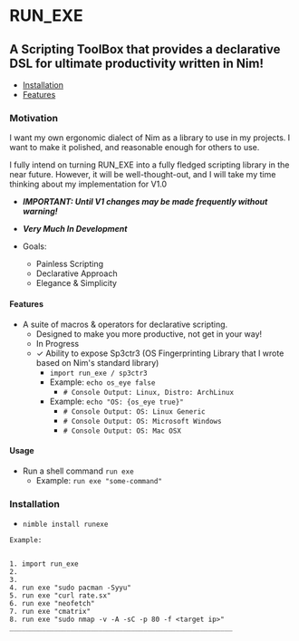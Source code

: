 # RUN_EXE


## A Scripting ToolBox that provides a declarative DSL for ultimate productivity written in Nim!

- [Installation](#installation)
- [Features](#features)



### Motivation
I want my own ergonomic dialect of Nim as a library to use in my projects.
I want to make it polished, and reasonable enough for others to use.

I fully intend on turning RUN_EXE into a fully fledged scripting library in the near future.
However, it will be well-thought-out, and I will take my time thinking about my implementation for V1.0

  - ***IMPORTANT: Until V1 changes may be made frequently without warning!***

  - ***Very Much In Development***
  

  - Goals:
    - Painless Scripting 
    - Declarative Approach 
    - Elegance & Simplicity

  
#### Features
- A suite of macros & operators for declarative scripting.
     - Designed to make you more productive, not get in your way!
     - In Progress
  - ✓ Ability to expose Sp3ctr3 (OS Fingerprinting Library that I wrote based on Nim's standard library)
       - ```import run_exe / sp3ctr3```
     - Example: `echo os_eye false` 
       - `# Console Output: Linux, Distro: ArchLinux`
     - Example: `echo "OS: {os_eye true}"` 
       - `# Console Output: OS: Linux Generic`
       - `# Console Output: OS: Microsoft Windows`
       - `# Console Output: OS: Mac OSX`



#### Usage


- Run a shell command `run exe` 
    - Example: `run exe "some-command"`


### Installation

- `nimble install runexe`


```
Example:


1. import run_exe
2.
3.
4. run exe "sudo pacman -Syyu"
5. run exe "curl rate.sx"
6. run exe "neofetch"
7. run exe "cmatrix"
8. run exe "sudo nmap -v -A -sC -p 80 -f <target ip>"
_______________________________________________________
```
